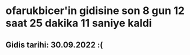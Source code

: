 # ofarukbicer'in gidisine son 8 gun 12 saat 25 dakika 11 saniye kaldi

## Gidis tarihi: 30.09.2022 :(